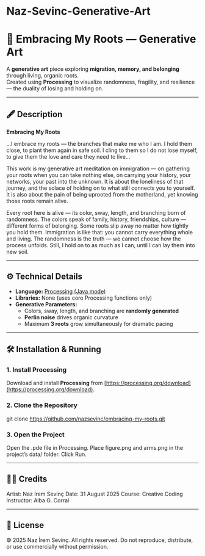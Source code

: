 # Naz-Sevinc-Generative-Art

# 🌿 Embracing My Roots — Generative Art

A **generative art** piece exploring **migration, memory, and belonging** through living, organic roots.  
Created using **Processing** to visualize randomness, fragility, and resilience — the duality of losing and holding on.

---

## 🖋️ Description

**Embracing My Roots**  

...I embrace my roots — the branches that make me who I am. I hold them close, to plant them again in safe soil. I cling to them so I do not lose myself, to give them the love and care they need to live...

This work is my generative art meditation on immigration — on gathering your roots when you can take nothing else, on carrying your history, your networks, your past into the unknown. It is about the loneliness of that journey, and the solace of holding on to what still connects you to yourself. It is also about the pain of being uprooted from the motherland, yet knowing those roots remain alive.

Every root here is alive — its color, sway, length, and branching born of randomness. The colors speak of family, history, friendships, culture — different forms of belonging. Some roots slip away no matter how tightly you hold them. Immigration is like that: you cannot carry everything whole and living. The randomness is the truth — we cannot choose how the process unfolds. Still, I hold on to as much as I can, until I can lay them into new soil.


---

## ⚙️ Technical Details

- **Language:** [Processing (Java mode)](https://processing.org)
- **Libraries:** None (uses core Processing functions only)
- **Generative Parameters:**
  - Colors, sway, length, and branching are **randomly generated**
  - **Perlin noise** drives organic curvature
  - Maximum **3 roots** grow simultaneously for dramatic pacing

---

## 🛠️ Installation & Running

### 1. Install Processing  
Download and install **Processing** from [https://processing.org/download](https://processing.org/download).

### 2. Clone the Repository
git clone https://github.com/nazsevinc/embracing-my-roots.git
### 3. Open the Project
Open the .pde file in Processing.
Place figure.png and arms.png in the project’s data/ folder.
Click Run.

---


## 👩‍🎨 Credits
Artist: Naz İrem Sevinç
Date: 31 August 2025
Course: Creative Coding
Instructor: Alba G. Corral

---


## 📜 License
© 2025 Naz İrem Sevinç.
All rights reserved.
Do not reproduce, distribute, or use commercially without permission.
